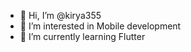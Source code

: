 - 👋 Hi, I’m @kirya355
- 👀 I’m interested in Mobile development 
- 🌱 I’m currently learning Flutter

<!---
kirya355/kirya355 is a ✨ special ✨ repository because its `README.md` (this file) appears on your GitHub profile.
You can click the Preview link to take a look at your changes.
--->
